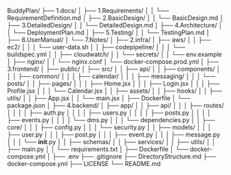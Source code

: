 BuddyPlan/
├── 1.docs/
│   ├── 1.Requirements/
│   │   └── RequirementDefinition.md
│   ├── 2.BasicDesign/
│   │   └── BasicDesign.md
│   ├── 3.DetailedDesign/
│   │   └── DetailedDesign.md
│   ├── 4.Architecture/
│   │   └── DeploymentPlan.md
│   ├── 5.Testing/
│   │   └── TestingPlan.md
│   ├── 6.UserManual/
│   └── 7.Notes/
│
├── 2.infra/
│   ├── aws/
│   │   ├── ec2/
│   │   │   └── user-data.sh
│   │   ├── codepipeline/
│   │   │   └── buildspec.yml
│   │   ├── cloudwatch/
│   │   └── secrets/
│   │       └── env.example
│   ├── nginx/
│   │   └── nginx.conf
│   └── docker-compose.prod.yml
│
├── 3.frontend/
│   ├── public/
│   ├── src/
│   │   ├── api/
│   │   ├── components/
│   │   │   ├── common/
│   │   │   ├── calendar/
│   │   │   ├── messaging/
│   │   │   └── posts/
│   │   ├── pages/
│   │   │   ├── Home.jsx
│   │   │   ├── Login.jsx
│   │   │   ├── Profile.jsx
│   │   │   └── Calendar.jsx
│   │   ├── assets/
│   │   ├── hooks/
│   │   ├── utils/
│   │   ├── App.jsx
│   │   └── main.jsx
│   ├── Dockerfile
│   └── package.json
│
├── 4.backend/
│   ├── app/
│   │   ├── api/
│   │   │   ├── routes/
│   │   │   │   ├── auth.py
│   │   │   │   ├── users.py
│   │   │   │   ├── posts.py
│   │   │   │   ├── events.py
│   │   │   │   └── dms.py
│   │   │   └── dependencies.py
│   │   ├── core/
│   │   │   ├── config.py
│   │   │   └── security.py
│   │   ├── models/
│   │   │   ├── user.py
│   │   │   ├── post.py
│   │   │   ├── event.py
│   │   │   ├── message.py
│   │   │   └── __init__.py
│   │   ├── schemas/
│   │   ├── services/
│   │   ├── utils/
│   │   ├── main.py
│   │   └── requirements.txt
│   ├── Dockerfile
│   └── docker-compose.yml
│
├── .env
├── .gitignore
├── DirectoryStructure.md
├── docker-compose.yml
├── LICENSE
└── README.md
